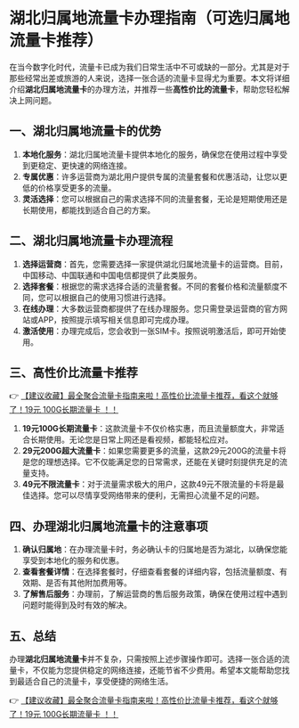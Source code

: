 # 湖北归属地流量卡办理指南（可选归属地流量卡推荐）

在当今数字化时代，流量卡已成为我们日常生活中不可或缺的一部分。尤其是对于那些经常出差或旅游的人来说，选择一张合适的流量卡显得尤为重要。本文将详细介绍**湖北归属地流量卡**的办理方法，并推荐一些**高性价比的流量卡**，帮助您轻松解决上网问题。

## 一、湖北归属地流量卡的优势

1. **本地化服务**：湖北归属地流量卡提供本地化的服务，确保您在使用过程中享受到更稳定、更快速的网络连接。
2. **专属优惠**：许多运营商为湖北用户提供专属的流量套餐和优惠活动，让您以更低的价格享受更多的流量。
3. **灵活选择**：您可以根据自己的需求选择不同的流量套餐，无论是短期使用还是长期使用，都能找到适合自己的方案。

## 二、湖北归属地流量卡办理流程

1. **选择运营商**：首先，您需要选择一家提供湖北归属地流量卡的运营商。目前，中国移动、中国联通和中国电信都提供了此类服务。
2. **选择套餐**：根据您的需求选择合适的流量套餐。不同的套餐价格和流量额度不同，您可以根据自己的使用习惯进行选择。
3. **在线办理**：大多数运营商都提供了在线办理服务。您只需登录运营商的官方网站或APP，按照提示填写相关信息即可完成办理。
4. **激活使用**：办理完成后，您会收到一张SIM卡。按照说明激活后，即可开始使用。

## 三、高性价比流量卡推荐

👉 [【建议收藏】最全聚合流量卡指南来啦！高性价比流量卡推荐，看这个就够了！19元 100G长期流量卡 ！！](https://bit.ly/Liuliangka)

1. **19元100G长期流量卡**：这款流量卡不仅价格实惠，而且流量额度大，非常适合长期使用。无论您是日常上网还是看视频，都能轻松应对。
2. **29元200G超大流量卡**：如果您需要更多的流量，这款29元200G的流量卡将是您的理想选择。它不仅能满足您的日常需求，还能在关键时刻提供充足的流量支持。
3. **49元不限流量卡**：对于流量需求极大的用户，这款49元不限流量的卡将是最佳选择。您可以尽情享受网络带来的便利，无需担心流量不足的问题。

## 四、办理湖北归属地流量卡的注意事项

1. **确认归属地**：在办理流量卡时，务必确认卡的归属地是否为湖北，以确保您能享受到本地化的服务和优惠。
2. **查看套餐详情**：在选择套餐时，仔细查看套餐的详细内容，包括流量额度、有效期、是否有其他附加费用等。
3. **了解售后服务**：办理前，了解运营商的售后服务政策，确保在使用过程中遇到问题时能得到及时有效的解决。

## 五、总结

办理**湖北归属地流量卡**并不复杂，只需按照上述步骤操作即可。选择一张合适的流量卡，不仅能为您提供稳定的网络连接，还能节省不少费用。希望本文能帮助您找到最适合自己的流量卡，享受便捷的网络生活。

👉 [【建议收藏】最全聚合流量卡指南来啦！高性价比流量卡推荐，看这个就够了！19元 100G长期流量卡 ！！](https://bit.ly/Liuliangka)